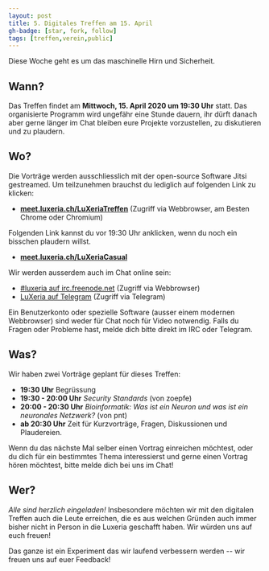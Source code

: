 ```yaml
---
layout: post
title: 5. Digitales Treffen am 15. April
gh-badge: [star, fork, follow]
tags: [treffen,verein,public]
---
```


Diese Woche geht es um das maschinelle Hirn und Sicherheit. 

## Wann?

Das Treffen findet am **Mittwoch, 15. April 2020 um 19:30 Uhr** statt. Das organisierte Programm wird ungefähr eine Stunde dauern, ihr dürft danach aber gerne länger im Chat bleiben eure Projekte vorzustellen, zu diskutieren und zu plaudern.

## Wo?

Die Vorträge werden ausschliesslich mit der open-source Software Jitsi gestreamed. Um teilzunehmen brauchst du lediglich auf folgenden Link zu klicken:

 * **[meet.luxeria.ch/LuXeriaTreffen](https://meet.luxeria.ch/LuXeriaTreffen)** (Zugriff via Webbrowser, am Besten Chrome oder Chromium)

Folgenden Link kannst du vor 19:30 Uhr anklicken, wenn du noch ein bisschen plaudern willst.
 * **[meet.luxeria.ch/LuXeriaCasual](https://meet.luxeria.ch/LuXeriaCasual)** 

Wir werden ausserdem auch im Chat online sein:

  * [#luxeria auf irc.freenode.net](https://webchat.freenode.net/?randomnick=1&channels=%23luxeria) (Zugriff via Webbrowser)
  * [LuXeria auf Telegram](https://t.me/luxeria_irc) (Zugriff via Telegram)

Ein Benutzerkonto oder spezielle Software (ausser einem modernen Webbrowser) sind weder für Chat noch für Video notwendig. Falls du Fragen oder Probleme hast, melde dich bitte direkt im IRC oder Telegram.

## Was?

Wir haben zwei Vorträge geplant für dieses Treffen:

 - **19:30 Uhr** Begrüssung
 - **19:30 - 20:00 Uhr** *Security Standards* (von zoepfe) <br>
 - **20:00 - 20:30 Uhr** *Bioinformatik: Was ist ein Neuron und was ist ein neuronales Netzwerk?* (von pnt) <br>
 - **ab 20:30 Uhr** Zeit für Kurzvorträge, Fragen, Diskussionen und Plaudereien.

Wenn du das nächste Mal selber einen Vortrag einreichen möchtest, oder du dich für ein bestimmtes Thema interessierst und gerne einen Vortrag hören möchtest, bitte melde dich bei uns im Chat!

## Wer?

*Alle sind herzlich eingeladen!* Insbesondere möchten wir mit den digitalen Treffen auch die Leute erreichen, die es aus welchen Gründen auch immer bisher nicht in Person in die Luxeria geschafft haben. Wir würden uns auf euch freuen!

Das ganze ist ein Experiment das wir laufend verbessern werden -- wir freuen uns auf euer Feedback!
